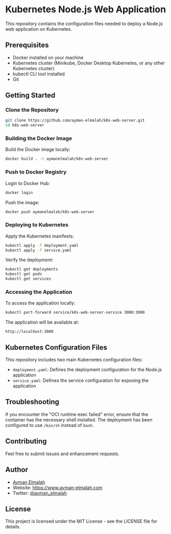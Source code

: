 # Kubernetes Node.js Web Application

This repository contains the configuration files needed to deploy a Node.js web application on Kubernetes.

## Prerequisites

- Docker installed on your machine
- Kubernetes cluster (Minikube, Docker Desktop Kubernetes, or any other Kubernetes cluster)
- kubectl CLI tool installed
- Git

## Getting Started

### Clone the Repository

```bash
git clone https://github.com/ayman-elmalah/k8s-web-server.git
cd k8s-web-server
```

### Building the Docker Image

Build the Docker image locally:
```bash
docker build . -t aymanelmalah/k8s-web-server
```

### Push to Docker Registry

Login to Docker Hub:
```bash
docker login
```

Push the image:
```bash
docker push aymanelmalah/k8s-web-server
```

### Deploying to Kubernetes

Apply the Kubernetes manifests:
```bash
kubectl apply -f deployment.yaml
kubectl apply -f service.yaml
```

Verify the deployment:
```bash
kubectl get deployments
kubectl get pods
kubectl get services
```

### Accessing the Application

To access the application locally:
```bash
kubectl port-forward service/k8s-web-server-service 3000:3000
```

The application will be available at:
```
http://localhost:3000
```

## Kubernetes Configuration Files

This repository includes two main Kubernetes configuration files:

- `deployment.yaml`: Defines the deployment configuration for the Node.js application
- `service.yaml`: Defines the service configuration for exposing the application

## Troubleshooting

If you encounter the "OCI runtime exec failed" error, ensure that the container has the necessary shell installed. The deployment has been configured to use `/bin/sh` instead of `bash`.

## Contributing

Feel free to submit issues and enhancement requests.

## Author

- [Ayman Elmalah](https://github.com/ayman-elmalah)
- Website: https://www.ayman-elmalah.com
- Twitter: [@ayman_elmalah](https://twitter.com/ayman_elmalah)

## License

This project is licensed under the MIT License - see the LICENSE file for details.

